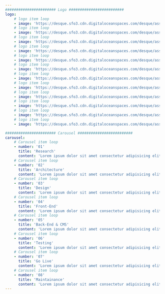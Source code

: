 ```yaml
---
####################### Logo #########################
logo:
    # logo item loop
    - image: 'https://desque.sfo3.cdn.digitaloceanspaces.com/desque/assets/Logo/EnergyCinq.png'
    # logo item loop
    - image: 'https://desque.sfo3.cdn.digitaloceanspaces.com/desque/assets/Logo/EnergyCinq.png'
    # logo item loop
    - image: 'https://desque.sfo3.cdn.digitaloceanspaces.com/desque/assets/Logo/EnergyCinq.png'
    # logo item loop
    - image: 'https://desque.sfo3.cdn.digitaloceanspaces.com/desque/assets/Logo/EnergyCinq.png'
    # logo item loop
    - image: 'https://desque.sfo3.cdn.digitaloceanspaces.com/desque/assets/Logo/EnergyCinq.png'
    # logo item loop
    - image: 'https://desque.sfo3.cdn.digitaloceanspaces.com/desque/assets/Logo/EnergyCinq.png'
    # logo item loop
    - image: 'https://desque.sfo3.cdn.digitaloceanspaces.com/desque/assets/Logo/EnergyCinq.png'
    # logo item loop
    - image: 'https://desque.sfo3.cdn.digitaloceanspaces.com/desque/assets/Logo/EnergyCinq.png'
    # logo item loop
    - image: 'https://desque.sfo3.cdn.digitaloceanspaces.com/desque/assets/Logo/EnergyCinq.png'
    # logo item loop
    - image: 'https://desque.sfo3.cdn.digitaloceanspaces.com/desque/assets/Logo/EnergyCinq.png'
    # logo item loop
    - image: 'https://desque.sfo3.cdn.digitaloceanspaces.com/desque/assets/Logo/EnergyCinq.png'
    # logo item loop
    - image: 'https://desque.sfo3.cdn.digitaloceanspaces.com/desque/assets/Logo/EnergyCinq.png'

####################### Carousel #########################
carousel:
    # Carousel item loop
    - number: '01'
      title: 'Research'
      content: 'Lorem ipsum dolor sit amet consectetur adipisicing elit. Accusantium quis quidem inventore rerum, fugiat odio ab, minus magnam tenetur impedit recusandae, sit aliquam maxime corrupti itaque assumenda debitis dolorum delectus!'
    # Carousel item loop
    - number: '02'
      title: 'Architecture'
      content: 'Lorem ipsum dolor sit amet consectetur adipisicing elit. Accusantium quis quidem inventore rerum, fugiat odio ab, minus magnam tenetur impedit recusandae, sit aliquam maxime corrupti itaque assumenda debitis dolorum delectus!'
    # Carousel item loop
    - number: '03'
      title: 'Design'
      content: 'Lorem ipsum dolor sit amet consectetur adipisicing elit. Accusantium quis quidem inventore rerum, fugiat odio ab, minus magnam tenetur impedit recusandae, sit aliquam maxime corrupti itaque assumenda debitis dolorum delectus!'
    # Carousel item loop
    - number: '04'
      title: 'Front-End'
      content: 'Lorem ipsum dolor sit amet consectetur adipisicing elit. Accusantium quis quidem inventore rerum, fugiat odio ab, minus magnam tenetur impedit recusandae, sit aliquam maxime corrupti itaque assumenda debitis dolorum delectus!'
    # Carousel item loop
    - number: '05'
      title: 'Back-End & CMS'
      content: 'Lorem ipsum dolor sit amet consectetur adipisicing elit. Accusantium quis quidem inventore rerum, fugiat odio ab, minus magnam tenetur impedit recusandae, sit aliquam maxime corrupti itaque assumenda debitis dolorum delectus!'
    # Carousel item loop
    - number: '06'
      title: 'Testing'
      content: 'Lorem ipsum dolor sit amet consectetur adipisicing elit. Accusantium quis quidem inventore rerum, fugiat odio ab, minus magnam tenetur impedit recusandae, sit aliquam maxime corrupti itaque assumenda debitis dolorum delectus!'
    # Carousel item loop
    - number: '07'
      title: 'Go Live'
      content: 'Lorem ipsum dolor sit amet consectetur adipisicing elit. Accusantium quis quidem inventore rerum, fugiat odio ab, minus magnam tenetur impedit recusandae, sit aliquam maxime corrupti itaque assumenda debitis dolorum delectus!'
    # Carousel item loop
    - number: '08'
      title: 'Maintainance'
      content: 'Lorem ipsum dolor sit amet consectetur adipisicing elit. Accusantium quis quidem inventore rerum, fugiat odio ab, minus magnam tenetur impedit recusandae, sit aliquam maxime corrupti itaque assumenda debitis dolorum delectus!'
---
```

